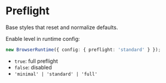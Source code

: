 # Preflight

Base styles that reset and normalize defaults.

Enable level in runtime config:

```ts
new BrowserRuntime({ config: { preflight: 'standard' } });
```

- `true`: full preflight
- `false`: disabled
- `'minimal' | 'standard' | 'full'`
